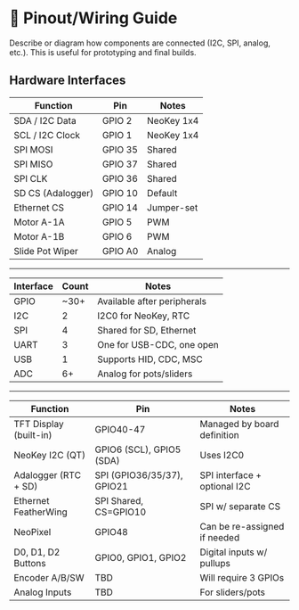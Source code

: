 # 🔌 Pinout/Wiring Guide

Describe or diagram how components are connected (I2C, SPI, analog, etc.).
This is useful for prototyping and final builds.

## Hardware Interfaces

| Function                  | Pin        | Notes                      |
|---------------------------|------------|----------------------------|
| SDA / I2C Data            | GPIO 2     | NeoKey 1x4                |
| SCL / I2C Clock           | GPIO 1     | NeoKey 1x4                |
| SPI MOSI                  | GPIO 35    | Shared                     |
| SPI MISO                  | GPIO 37    | Shared                     |
| SPI CLK                   | GPIO 36    | Shared                     |
| SD CS (Adalogger)         | GPIO 10    | Default                    |
| Ethernet CS               | GPIO 14    | Jumper-set                |
| Motor A-1A                | GPIO 5     | PWM                        |
| Motor A-1B                | GPIO 6     | PWM                        |
| Slide Pot Wiper           | GPIO A0    | Analog                     |

---

| Interface | Count | Notes                          |
|-----------|-------|--------------------------------|
| GPIO      | ~30+  | Available after peripherals     |
| I2C       | 2     | I2C0 for NeoKey, RTC            |
| SPI       | 4     | Shared for SD, Ethernet         |
| UART      | 3     | One for USB-CDC, one open       |
| USB       | 1     | Supports HID, CDC, MSC          |
| ADC       | 6+    | Analog for pots/sliders         |

---


| Function            | Pin         | Notes                              |
|---------------------|-------------|------------------------------------|
| TFT Display (built-in) | GPIO40-47 | Managed by board definition        |
| NeoKey I2C (QT)     | GPIO6 (SCL), GPIO5 (SDA) | Uses I2C0                        |
| Adalogger (RTC + SD)| SPI (GPIO36/35/37), GPIO21 | SPI interface + optional I2C   |
| Ethernet FeatherWing| SPI Shared, CS=GPIO10     | SPI w/ separate CS               |
| NeoPixel            | GPIO48      | Can be re-assigned if needed       |
| D0, D1, D2 Buttons  | GPIO0, GPIO1, GPIO2       | Digital inputs w/ pullups        |
| Encoder A/B/SW      | TBD         | Will require 3 GPIOs               |
| Analog Inputs       | TBD         | For sliders/pots                   |

